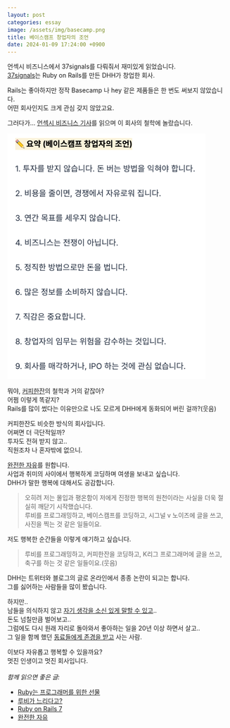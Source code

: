 ```yaml
---
layout: post
categories: essay
image: /assets/img/basecamp.png
title: 베이스캠프 창업자의 조언
date: 2024-01-09 17:24:00 +0900
---
```


언섹시 비즈니스에서 37signals를 다뤄줘서 재미있게 읽었습니다.  
[37signals](https://37signals.com/)는 Ruby on Rails를 만든 DHH가 창업한 회사.

Rails는 좋아하지만 정작 Basecamp 나 hey 같은 제품들은 한 번도 써보지 않았습니다.  
어떤 회사인지도 크게 관심 갖지 않았고요.

그러다가...  [언섹시 비즈니스 기사](https://maily.so/unsexybusinesskr/posts/99ae998a)를 읽으며 이 회사의 철학에 놀랐습니다.

![37signals 창업자의 조언](/assets/img/basecamp.png)  

뭐야, [커피한잔](https://withcoffee.app/)의 철학과 거의 같잖아?  
어쩜 이렇게 똑같지?  
Rails를 많이 썼다는 이유만으로 나도 모르게 DHH에게 동화되어 버린 걸까?(웃음)

커피한잔도 비슷한 방식의 회사입니다.  
어쩌면 더 극단적일까?  
투자도 전혀 받지 않고..  
직원조차 나 혼자밖에 없으니.  

[완전한 자유](/essay/2024/01/12/freedom-completed.html)를 원합니다.  
사업과 취미의 사이에서 행복하게 코딩하며 여생을 보내고 싶습니다.  
DHH가 말한 행복에 대해서도 공감합니다.
> 오히려 저는 몰입과 평온함이 저에게 진정한 행복의 원천이라는 사실을 더욱 절실히 깨닫기 시작했습니다.  
> 루비를 프로그래밍하고, 베이스캠프를 코딩하고, 시그널 v 노이즈에 글을 쓰고, 사진을 찍는 것 같은 일들이요.

저도 행복한 순간들을 이렇게 얘기하고 싶습니다.
> 루비를 프로그래밍하고, 커피한잔을 코딩하고, K리그 프로그래머에 글을 쓰고, 축구를 하는 것 같은 일들이요.(웃음)

DHH는 트위터와 블로그의 글로 온라인에서 종종 논란이 되고는 합니다.  
그를 싫어하는 사람들을 많이 봤습니다.

하지만..  
남들을 의식하지 않고 [자기 생각을 소신 있게 말할 수 있고](https://youtu.be/HDKUEXBF3B4?si=TWO_3pi6L1PJeM-a&t=747)..  
돈도 넘칠만큼 벌어보고..  
그럼에도 다시 원래 자리로 돌아와서 좋아하는 일을 20년 이상 하면서 살고..  
그 일을 함께 했던 [동료들에게 존경을 받고](https://youtu.be/HDKUEXBF3B4?si=XvD99VoDhjVCSpVk&t=2398) 사는 사람.

이보다 자유롭고 행복할 수 있을까요?  
멋진 인생이고 멋진 회사입니다.
<br>
<br>
*함께 읽으면 좋은 글:*
* [Ruby는 프로그래머를 위한 선물](/essay/2022/02/18/ruby.html)
* [루비가 느리다고?](/essay/2023/01/04/dont-say-ruby-is-slow.html)
* [Ruby on Rails 7](/essay/2021/12/17/ruby-on-rails-7.html)
* [완전한 자유](/essay/2024/01/12/freedom-completed.html)